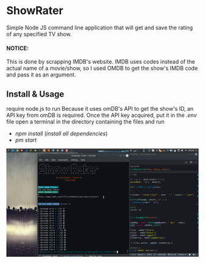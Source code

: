 # ShowRater
Simple Node JS command line application that will get and save the rating of any specified TV show. 

#### NOTICE:
This is done by scrapping IMDB's website. IMDB uses codes instead of the actual name of a movie/show, so I used OMDB to get the show's IMDB code and pass it as an argument.

## Install & Usage
require node.js to run
Because it uses omDB's API to get the show's ID, an API key from omDB is required.
Once the API key acquired, put it in the _.env_ file
open a terminal in the directory containing the files and run
- *npm install* (_install all dependencies_)
- *pm start* 

![Screenshot](screenshot.png)
